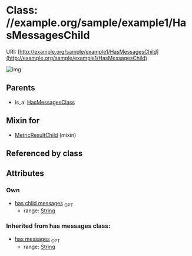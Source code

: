 
# Class: //example.org/sample/example1/HasMessagesChild




URI: [http://example.org/sample/example1/HasMessagesChild](http://example.org/sample/example1/HasMessagesChild)


![img](http://yuml.me/diagram/nofunky;dir:TB/class/[HasMessagesClass],[MetricResultChild]uses%20-.->[HasMessagesChild&#124;has_child_messages:string%20%3F;has_messages(i):string%20%3F],[HasMessagesClass]^-[HasMessagesChild],[MetricResultChild])

## Parents

 *  is_a: [HasMessagesClass](HasMessagesClass.md)

## Mixin for

 * [MetricResultChild](MetricResultChild.md) (mixin) 

## Referenced by class


## Attributes


### Own

 * [has child messages](has_child_messages.md)  <sub>OPT</sub>
     * range: [String](types/String.md)

### Inherited from has messages class:

 * [has messages](has_messages.md)  <sub>OPT</sub>
     * range: [String](types/String.md)
